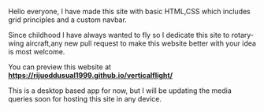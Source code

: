 Hello everyone, I have made this site with basic HTML,CSS which includes grid principles and a custom navbar. 

Since childhood I have always wanted to fly so I dedicate this site to rotary-wing aircraft,any new pull request to make this website better with your idea is most welcome. 

You can preview this website at **https://rijuoddusual1999.github.io/verticalflight/**

This is a desktop based app for now, but I will be updating the media queries soon for hosting this site in any device. 
